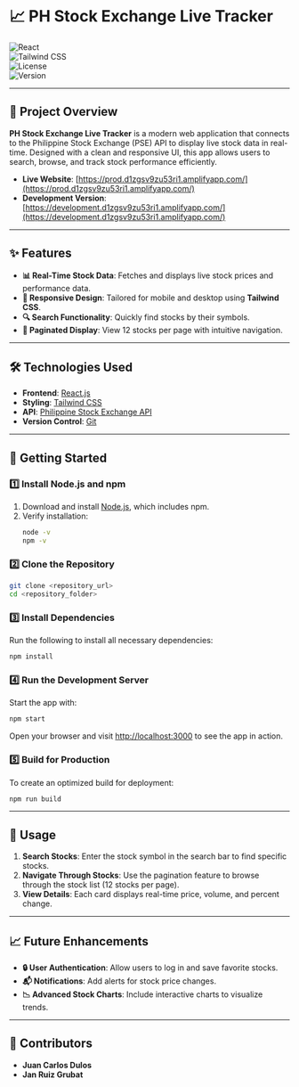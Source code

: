 # 📈 **PH Stock Exchange Live Tracker**

![React](https://img.shields.io/badge/Frontend-React-blue)  
![Tailwind CSS](https://img.shields.io/badge/Styling-Tailwind%20CSS-teal)  
![License](https://img.shields.io/badge/License-MIT-green)  
![Version](https://img.shields.io/badge/Version-1.0.0-orange)

---

## 🌟 **Project Overview**
**PH Stock Exchange Live Tracker** is a modern web application that connects to the Philippine Stock Exchange (PSE) API to display live stock data in real-time. Designed with a clean and responsive UI, this app allows users to search, browse, and track stock performance efficiently.

- **Live Website**: [https://prod.d1zgsv9zu53ri1.amplifyapp.com/](https://prod.d1zgsv9zu53ri1.amplifyapp.com/)
- **Development Version**: [https://development.d1zgsv9zu53ri1.amplifyapp.com/](https://development.d1zgsv9zu53ri1.amplifyapp.com/)

---

## ✨ **Features**
- **📊 Real-Time Stock Data**: Fetches and displays live stock prices and performance data.
- **🎨 Responsive Design**: Tailored for mobile and desktop using **Tailwind CSS**.
- **🔍 Search Functionality**: Quickly find stocks by their symbols.
- **📑 Paginated Display**: View 12 stocks per page with intuitive navigation.

---

## 🛠️ **Technologies Used**
- **Frontend**: [React.js](https://reactjs.org/)  
- **Styling**: [Tailwind CSS](https://tailwindcss.com/)  
- **API**: [Philippine Stock Exchange API](https://phisix-api3.appspot.com/stocks.json)  
- **Version Control**: [Git](https://git-scm.com/)

---

## 🚀 **Getting Started**

### 1️⃣ **Install Node.js and npm**
1. Download and install [Node.js](https://nodejs.org/), which includes npm.  
2. Verify installation:
   ```bash
   node -v
   npm -v
   ```

### 2️⃣ **Clone the Repository**
```bash
git clone <repository_url>
cd <repository_folder>
```

### 3️⃣ **Install Dependencies**
Run the following to install all necessary dependencies:
```bash
npm install
```

### 4️⃣ **Run the Development Server**
Start the app with:
```bash
npm start
```
Open your browser and visit [http://localhost:3000](http://localhost:3000) to see the app in action.

### 5️⃣ **Build for Production**
To create an optimized build for deployment:
```bash
npm run build
```

---

## 🎯 **Usage**
1. **Search Stocks**: Enter the stock symbol in the search bar to find specific stocks.  
2. **Navigate Through Stocks**: Use the pagination feature to browse through the stock list (12 stocks per page).  
3. **View Details**: Each card displays real-time price, volume, and percent change.

---

## 📈 **Future Enhancements**
- **🔒 User Authentication**: Allow users to log in and save favorite stocks.  
- **📬 Notifications**: Add alerts for stock price changes.  
- **📉 Advanced Stock Charts**: Include interactive charts to visualize trends.

---

## 👥 **Contributors**
- **Juan Carlos Dulos**  
- **Jan Ruiz Grubat**
